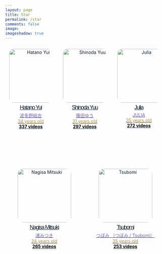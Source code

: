 ```yaml
---
layout: page
title: Star
permalink: /star
comments: false
image: 
imageshadow: true
---
```

<style>

.actress-box {
    display: flex;
    flex-wrap:wrap;
    margin:-10px 0 0 -10px;
}

.actress-box a {
    display: inline-block;
    margin:10px 0 0 10px;
    flex-grow: 1; 
    width: calc(100% * (1/5) - 10px - 1px)

}

.actress-info {
    padding: 10px;
    margin: 2px;
    border-radius: 5px;
    transition: background .35s ease;
	text-align: center;
	height: 345px;
	border-bottom: 15px;
}

.actress-info img {
	width: 170px;
	border-radius: 10%;
	display: inline-block;
	vertical-align: middle;
}

.actress-details {
	margin-top: 5px;
}

.actress-details span {
    display: block;
    white-space: nowrap;
    overflow: hidden;
    text-overflow: ellipsis;
}
.actrees-name {
	font-size: 18px;
    font-family: 'Spartan', sans-serif;
    letter-spacing: -1.8px;
    padding-bottom: 4px;
}

.actress-pic {
	display: inline-block;
}

@media (max-width: 1290px) {
	
	.actress-pic {
		display: block;
	}
	
	.actress-info {
		text-align: center;
	}
	.actress-details {
		margin-left: 0;
		margin-top: 5px
	}
	
	.actress-box a {
		width: calc(100% * (1/3) - 10px - 1px)

	}
  
}

@media (max-width: 640px) {
	
	.actress-pic {
		display: inline-block;
	}
	
	.actress-box a {
		width: calc(100% * (1/2) - 10px - 1px)
	}
  
}
@media (max-width: 568px) {
  
	.container .site-content .content-area {
		width: 100%;
	}
	#primary ul li {
		width: 100%;
		float: left;
	}   
}  
	
	.actress-name:hover {
		color: pink!important;
	}   
	
a {
    color: #111f2e;
}
	
span.actress-info:hover {
		color: pink!important;
	}   
	
	.page-numbers.current {
    color: ;
    color: grey!important;
    background: #3e3e3e;
    border: 0px;
}
	
</style>

<div class="actress-page">
<div class="actress-box">
<a href="https://jav.guru/actress/hatano-yui/">
<div class="actress-info">
<div class="actress-pic">
<img src="https://cdn.javsts.com/wp-content/uploads/2016/10/631323.jpg" alt="Hatano Yui">
</div>
<div class="actress-details">
<span class="actrees-name">Hatano Yui</span>
<span style="color:#7664bf">波多野結衣</span>
<span style="color:#b7903f">34 years old</span>
<span style="color:black;font-weight:bolder;"><i class="video"></i> 337 videos</span>
</div>
</div>
</a>
<a href="https://jav.guru/actress/shinoda-yuu/">
<div class="actress-info">
<div class="actress-pic">
<img src="https://cdn.javsts.com/wp-content/uploads/2022/06/504478.jpg" alt="Shinoda Yuu">
</div>
<div class="actress-details">
<span class="actrees-name">Shinoda Yuu</span>
<span style="color:#7664bf">篠田ゆう</span>
<span style="color:#b7903f">31 years old</span>
<span style="color:black;font-weight:bolder;"><i class="video"></i> 297 videos</span>
</div>
</div>
</a>
<a href="https://jav.guru/actress/julia/">
<div class="actress-info">
<div class="actress-pic">
<img src="https://cdn.javsts.com/wp-content/uploads/2022/06/305758.jpg" alt="Julia">
</div>
<div class="actress-details">
<span class="actrees-name">Julia</span>
<span style="color:#7664bf">JULIA</span>
<span style="color:#b7903f">35 years old</span>
<span style="color:black;font-weight:bolder;"><i class="video"></i> 272 videos</span>
</div>
</div>
</a>
<a href="https://jav.guru/actress/nagisa-mitsuki/">
<div class="actress-info">
<div class="actress-pic">
<img src="https://cdn.javsts.com/wp-content/uploads/2022/06/710961.jpg" alt="Nagisa Mitsuki">
</div>
<div class="actress-details">
<span class="actrees-name">Nagisa Mitsuki</span>
<span style="color:#7664bf">渚みつき</span>
<span style="color:#b7903f">24 years old</span>
<span style="color:black;font-weight:bolder;"><i class="video"></i> 265 videos</span>
</div>
</div>
</a>
<a href="https://jav.guru/actress/tsubomi/">
<div class="actress-info">
<div class="actress-pic">
<img src="https://cdn.javsts.com/wp-content/uploads/2022/06/432853.jpg" alt="Tsubomi">
</div>
<div class="actress-details">
<span class="actrees-name">Tsubomi</span>
<span style="color:#7664bf">つぼみ （つぼみ / Tsubomi）</span>
<span style="color:#b7903f">35 years old</span>
<span style="color:black;font-weight:bolder;"><i class="video"></i> 253 videos</span>
</div>
</div>
</a>
</div>
</div>

